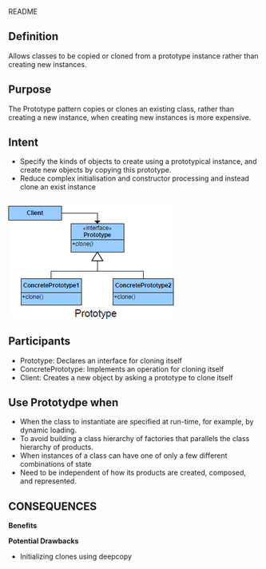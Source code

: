 README

## Definition
Allows classes to be copied or cloned from a prototype instance rather than creating new instances.

## Purpose

The Prototype pattern copies or clones an existing class, rather than creating
a new instance, when creating new instances is more expensive.

## Intent

*	Specify the kinds of objects to create using a prototypical instance, and create new objects by copying this prototype.
*	Reduce complex initialisation and constructor processing and instead clone an exist instance


##
![alt text](./Images/Prototype-1.md.png "Prototype")
##

## Participants

+	Prototype: Declares an interface for cloning itself
+	ConcretePrototype: Implements an operation for cloning itself
+	Client: Creates a new object by asking a prototype to clone itself

## Use Prototydpe when
+	When the class to instantiate are specified at run-time, for example, by dynamic loading.
+	To avoid building a class hierarchy of factories that parallels the class hierarchy of products.
+	When instances of a class can have one of only a few different combinations of state
+	Need to be independent of how its products are created, composed, and
represented.

## CONSEQUENCES

**Benefits**



**Potential Drawbacks**

+	Initializing clones using deepcopy


